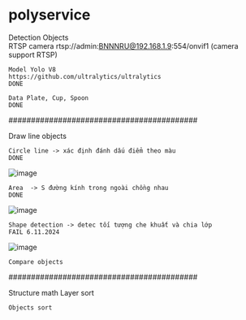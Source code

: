 # polyservice
Detection Objects	
	RTSP camera
 	rtsp://admin:BNNNRU@192.168.1.9:554/onvif1
  	(camera support RTSP)

	Model Yolo V8
 	https://github.com/ultralytics/ultralytics
	DONE

	Data Plate, Cup, Spoon
 	DONE
 
  ##########################################

  
Draw line objects

	Circle line -> xác định đánh dấu điểm theo màu
 	DONE
![image](https://github.com/Huydo00/polyservice/assets/88822162/47424d56-3b6e-4e74-a632-a5ea311f6ce4)

	Area  -> S đường kính trong ngoài chồng nhau
 	DONE
 ![image](https://github.com/Huydo00/polyservice/assets/88822162/15712096-b7c2-4451-b321-4dad253a5afc)
 
	Shape detection -> detec tối tượng che khuất và chia lớp
 	FAIL 6.11.2024
 ![image](https://github.com/Huydo00/polyservice/assets/88822162/5abea11d-ee06-414f-a029-56d5dff04109)
 
	Compare objects 

 
 ##########################################

 
Structure math	Layer sort

	Objects sort

